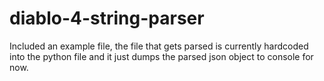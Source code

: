 # diablo-4-string-parser
Included an example file, the file that gets parsed is currently hardcoded into the python file and it just dumps the parsed json object to console for now.
